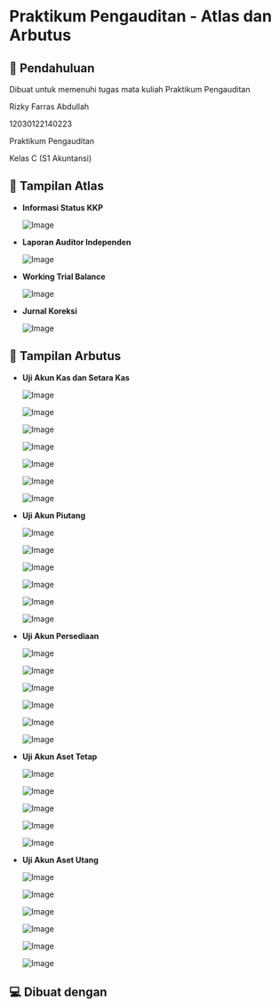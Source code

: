 # Praktikum Pengauditan - Atlas dan Arbutus

## 📖 Pendahuluan
Dibuat untuk memenuhi tugas mata kuliah Praktikum Pengauditan

Rizky Farras Abdullah<br>

12030122140223<br>

Praktikum Pengauditan<br>

Kelas C (S1 Akuntansi)<br>

  
## 🔎 Tampilan Atlas

* **Informasi Status KKP**<br>
    
    ![Image](https://github.com/user-attachments/assets/f12239d3-c63c-4f86-83be-3654a5963954)

* **Laporan Auditor Independen**<br>

    ![Image](https://github.com/user-attachments/assets/fda6c79f-642c-4b3d-849e-5c4d4f79a681)

* **Working Trial Balance**<br>

    ![Image](https://github.com/user-attachments/assets/8b137400-f252-40db-a458-8e3d4c4f0f27)
  
* **Jurnal Koreksi**<br>

    ![Image](https://github.com/user-attachments/assets/969fde58-e4fe-4cde-9c75-e41784c9900b)


## 💾 Tampilan Arbutus

* **Uji Akun Kas dan Setara Kas**<br>
    
    ![Image](https://github.com/user-attachments/assets/365c06a9-b233-40c6-b1c7-b8cbef880c26)

    ![Image](https://github.com/user-attachments/assets/355ed047-3d20-4c0c-bf5a-baa5d61413eb)

    ![Image](https://github.com/user-attachments/assets/3655a8fb-a55d-4d42-a55d-998b68f6f34a)

    ![Image](https://github.com/user-attachments/assets/ade7c59a-b2d2-4955-a575-42dbefb37bb7)

    ![Image](https://github.com/user-attachments/assets/88b2bd88-aed2-4da5-ad7b-9444776b0122)

    ![Image](https://github.com/user-attachments/assets/704e341c-cd0a-4aad-97f9-3ff824e62cc3)

    ![Image](https://github.com/user-attachments/assets/e12ef85a-bf8f-4bfb-8bdc-a31b313e8833)

* **Uji Akun Piutang**<br>

    ![Image](https://github.com/user-attachments/assets/ca25d5fd-0c33-4b03-9192-35c397f2abed)

    ![Image](https://github.com/user-attachments/assets/21ebe196-acc6-41db-b1fb-1d691b290584)

    ![Image](https://github.com/user-attachments/assets/2a8f7f97-a18a-49e3-a0a1-f03ca742650a)

    ![Image](https://github.com/user-attachments/assets/46b0b6f7-4b3c-4b65-aee2-95f5641bc55f)

    ![Image](https://github.com/user-attachments/assets/4ca955d2-2227-4c84-b0a2-e7650be1a40e)

    ![Image](https://github.com/user-attachments/assets/241d638d-20f7-4077-8c7a-a35681fe8b4b)
  
* **Uji Akun Persediaan**<br>

    ![Image](https://github.com/user-attachments/assets/9cc58f0e-5739-4653-a74d-b8eb3d566587)

    ![Image](https://github.com/user-attachments/assets/7a969a05-a6e6-4141-9f92-c980932f64d5)

    ![Image](https://github.com/user-attachments/assets/eb4fbd78-47f2-4d30-8a17-531ad72f31c4)

    ![Image](https://github.com/user-attachments/assets/19fd9704-8b0d-4f0c-9b77-d731069d8d5c)

    ![Image](https://github.com/user-attachments/assets/31b47975-013e-4c69-bb05-a761d24e2184)

    ![Image](https://github.com/user-attachments/assets/1fb2285f-74db-402a-b18e-c19708a20038)

* **Uji Akun Aset Tetap**<br>

    ![Image](https://github.com/user-attachments/assets/0951cdf8-d5b6-4301-a3b4-bc555d3cbfc1)

    ![Image](https://github.com/user-attachments/assets/a8523afc-b40e-46ce-9930-69fe516d8091)

    ![Image](https://github.com/user-attachments/assets/acd095ac-25c0-447b-b373-f6145e980c6e)

    ![Image](https://github.com/user-attachments/assets/b6d010dc-afec-4483-8f62-598962c1eded)

    ![Image](https://github.com/user-attachments/assets/01ff7466-359c-4594-aa99-9fb4cda2033f)

* **Uji Akun Aset Utang**<br>

    ![Image](https://github.com/user-attachments/assets/66b1936d-ab48-4df2-8fc2-90b3b3b54097)

    ![Image](https://github.com/user-attachments/assets/aae029a9-59d9-49ce-ba59-84ef1eaac199)

    ![Image](https://github.com/user-attachments/assets/444079cd-a8c6-4a44-b81d-0b9d810ab1d9)

    ![Image](https://github.com/user-attachments/assets/f70d19a2-cc1a-4aae-94cf-95e1ddae5285)

    ![Image](https://github.com/user-attachments/assets/20b2e489-e230-4647-ac54-9c93d2f32224)

    ![Image](https://github.com/user-attachments/assets/ae0ecd6c-285b-4a14-b960-70861c559fe3)


  
## 💻 Dibuat dengan
